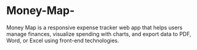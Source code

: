 # Money-Map-
Money Map is a responsive expense tracker web app that helps users manage finances, visualize spending with charts, and export data to PDF, Word, or Excel using front-end technologies.

